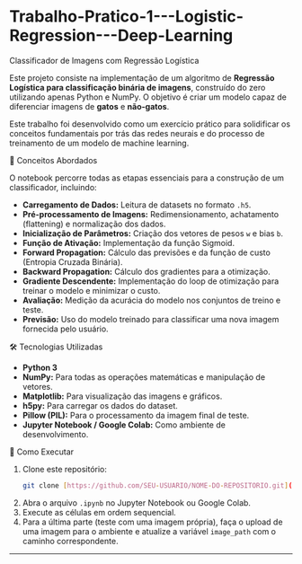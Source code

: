 # Trabalho-Pratico-1---Logistic-Regression---Deep-Learning

Classificador de Imagens com Regressão Logística

Este projeto consiste na implementação de um algoritmo de **Regressão Logística para classificação binária de imagens**, construído do zero utilizando apenas Python e NumPy. O objetivo é criar um modelo capaz de diferenciar imagens de **gatos** e **não-gatos**.

Este trabalho foi desenvolvido como um exercício prático para solidificar os conceitos fundamentais por trás das redes neurais e do processo de treinamento de um modelo de machine learning.

🧠 Conceitos Abordados

O notebook percorre todas as etapas essenciais para a construção de um classificador, incluindo:

-   **Carregamento de Dados:** Leitura de datasets no formato `.h5`.
-   **Pré-processamento de Imagens:** Redimensionamento, achatamento (flattening) e normalização dos dados.
-   **Inicialização de Parâmetros:** Criação dos vetores de pesos `w` e bias `b`.
-   **Função de Ativação:** Implementação da função Sigmoid.
-   **Forward Propagation:** Cálculo das previsões e da função de custo (Entropia Cruzada Binária).
-   **Backward Propagation:** Cálculo dos gradientes para a otimização.
-   **Gradiente Descendente:** Implementação do loop de otimização para treinar o modelo e minimizar o custo.
-   **Avaliação:** Medição da acurácia do modelo nos conjuntos de treino e teste.
-   **Previsão:** Uso do modelo treinado para classificar uma nova imagem fornecida pelo usuário.

 🛠️ Tecnologias Utilizadas

-   **Python 3**
-   **NumPy:** Para todas as operações matemáticas e manipulação de vetores.
-   **Matplotlib:** Para visualização das imagens e gráficos.
-   **h5py:** Para carregar os dados do dataset.
-   **Pillow (PIL):** Para o processamento da imagem final de teste.
-   **Jupyter Notebook / Google Colab:** Como ambiente de desenvolvimento.

🚀 Como Executar

1.  Clone este repositório:
    ```bash
    git clone [https://github.com/SEU-USUARIO/NOME-DO-REPOSITORIO.git](https://github.com/SEU-USUARIO/NOME-DO-REPOSITORIO.git)
    ```
2.  Abra o arquivo `.ipynb` no Jupyter Notebook ou Google Colab.
3.  Execute as células em ordem sequencial.
4.  Para a última parte (teste com uma imagem própria), faça o upload de uma imagem para o ambiente e atualize a variável `image_path` com o caminho correspondente.

---
